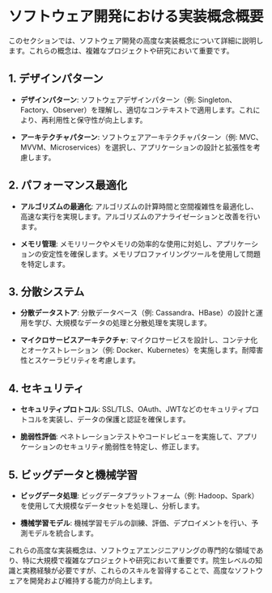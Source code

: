 # ソフトウェア開発における実装概念概要

このセクションでは、ソフトウェア開発の高度な実装概念について詳細に説明します。これらの概念は、複雑なプロジェクトや研究において重要です。

## 1. デザインパターン

- **デザインパターン**: ソフトウェアデザインパターン（例: Singleton、Factory、Observer）を理解し、適切なコンテキストで適用します。これにより、再利用性と保守性が向上します。

- **アーキテクチャパターン**: ソフトウェアアーキテクチャパターン（例: MVC、MVVM、Microservices）を選択し、アプリケーションの設計と拡張性を考慮します。

## 2. パフォーマンス最適化

- **アルゴリズムの最適化**: アルゴリズムの計算時間と空間複雑性を最適化し、高速な実行を実現します。アルゴリズムのアナライゼーションと改善を行います。

- **メモリ管理**: メモリリークやメモリの効率的な使用に対処し、アプリケーションの安定性を確保します。メモリプロファイリングツールを使用して問題を特定します。

## 3. 分散システム

- **分散データストア**: 分散データベース（例: Cassandra、HBase）の設計と運用を学び、大規模なデータの処理と分散処理を実現します。

- **マイクロサービスアーキテクチャ**: マイクロサービスを設計し、コンテナ化とオーケストレーション（例: Docker、Kubernetes）を実施します。耐障害性とスケーラビリティを考慮します。

## 4. セキュリティ

- **セキュリティプロトコル**: SSL/TLS、OAuth、JWTなどのセキュリティプロトコルを実装し、データの保護と認証を確保します。

- **脆弱性評価**: ペネトレーションテストやコードレビューを実施して、アプリケーションのセキュリティ脆弱性を特定し、修正します。

## 5. ビッグデータと機械学習

- **ビッグデータ処理**: ビッグデータプラットフォーム（例: Hadoop、Spark）を使用して大規模なデータセットを処理し、分析します。

- **機械学習モデル**: 機械学習モデルの訓練、評価、デプロイメントを行い、予測モデルを統合します。

これらの高度な実装概念は、ソフトウェアエンジニアリングの専門的な領域であり、特に大規模で複雑なプロジェクトや研究において重要です。院生レベルの知識と実務経験が必要ですが、これらのスキルを習得することで、高度なソフトウェアを開発および維持する能力が向上します。

